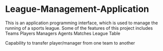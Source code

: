 # League-Management-Application
This is an application programming interface, which is used to manage the running of a sports league.
Some of the features of this project includes
Teams
Players
Managers
Agents
Matches
League Table

Capability to transfer player/manager from one team to another
